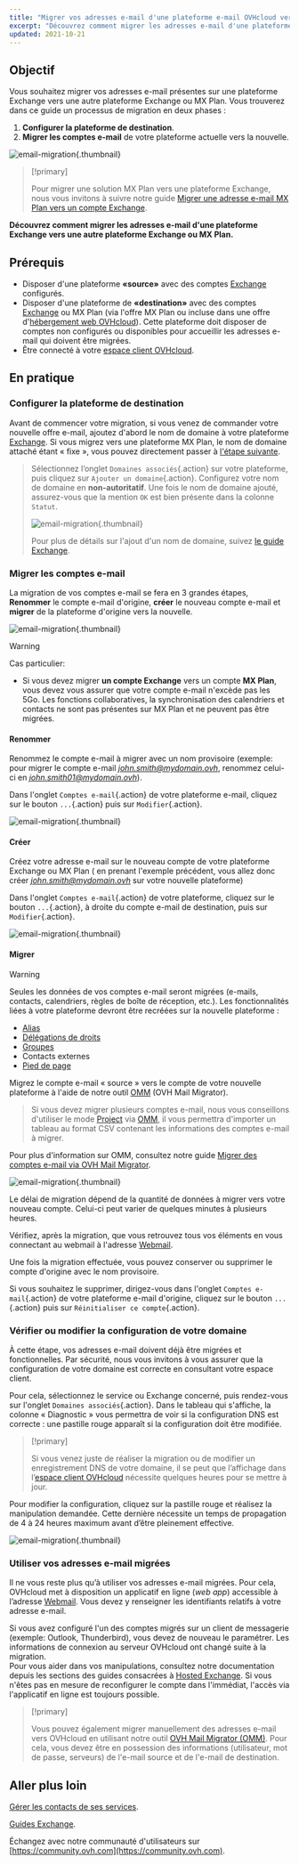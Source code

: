 ```yaml
---
title: "Migrer vos adresses e-mail d'une plateforme e-mail OVHcloud vers une autre"
excerpt: "Découvrez comment migrer les adresses e-mail d'une plateforme Exchange vers une autre plateforme Exchange ou MX Plan"
updated: 2021-10-21
---
```


## Objectif

Vous souhaitez migrer vos adresses e-mail présentes sur une plateforme Exchange vers une autre plateforme Exchange ou MX Plan. Vous trouverez dans ce guide un processus de migration en deux phases :

1. **Configurer la plateforme de destination**.
2. **Migrer les comptes e-mail** de votre plateforme actuelle vers la nouvelle.

![email-migration](images/migration_platform01.gif){.thumbnail}

> [!primary]
>
> Pour migrer une solution MX Plan vers une plateforme Exchange, nous vous invitons à suivre notre guide [Migrer une adresse e-mail MX Plan vers un compte Exchange](/pages/web_cloud/email_and_collaborative_solutions/migrating/migration_control_panel).
>

**Découvrez comment migrer les adresses e-mail d'une plateforme Exchange vers une autre plateforme Exchange ou MX Plan.**

## Prérequis

- Disposer d'une plateforme **«source»** avec des comptes [Exchange](/links/web/emails-hosted-exchange)  configurés.
- Disposer d'une plateforme de **«destination»** avec des comptes [Exchange](/links/web/emails-hosted-exchange) ou MX Plan (via l'offre MX Plan ou incluse dans une offre d'[hébergement web OVHcloud](/links/web/hosting)). Cette plateforme doit disposer de comptes non configurés ou disponibles pour accueillir les adresses e-mail qui doivent être migrées.
- Être connecté à votre [espace client OVHcloud](https://ca.ovh.com/auth/?action=gotomanager&from=https://www.ovh.com/ca/fr/&ovhSubsidiary=qc).

## En pratique

### Configurer la plateforme de destination

Avant de commencer votre migration, si vous venez de commander votre nouvelle offre e-mail, ajoutez d'abord le nom de domaine à votre plateforme [Exchange](/pages/web_cloud/email_and_collaborative_solutions/microsoft_exchange/exchange_adding_domain). Si vous migrez vers une plateforme MX Plan, le nom de domaine attaché étant « fixe », vous pouvez directement passer à [l'étape suivante](#accountsmigration).

> Sélectionnez l’onglet `Domaines associés`{.action} sur votre plateforme, puis cliquez sur `Ajouter un domaine`{.action}. Configurez votre nom de domaine en **non-autoritatif**. Une fois le nom de domaine ajouté, assurez-vous que la mention `OK` est bien présente dans la colonne `Statut`.
>
> ![email-migration](images/migration_platform02.png){.thumbnail}
>
> Pour plus de détails sur l'ajout d'un nom de domaine, suivez [le guide Exchange](/pages/web_cloud/email_and_collaborative_solutions/microsoft_exchange/exchange_adding_domain).

### Migrer les comptes e-mail <a name="accountsmigration"></a>

La migration de vos comptes e-mail se fera en 3 grandes étapes, **Renommer** le compte e-mail d'origine, **créer** le nouveau compte e-mail et **migrer** de la plateforme d'origine vers la nouvelle.

![email-migration](images/migration_platform03.gif){.thumbnail}

> [!warning]
>
> Cas particulier:
> - Si vous devez migrer **un compte Exchange** vers un compte **MX Plan**, vous devez vous assurer que votre compte e-mail n'excède pas les 5Go. Les fonctions collaboratives, la synchronisation des calendriers et contacts  ne sont pas présentes sur MX Plan et ne peuvent pas être migrées.

#### Renommer

Renommez le compte e-mail à migrer avec un nom provisoire (exemple: pour migrer le compte e-mail *john.smith@mydomain.ovh*, renommez celui-ci en *john.smith01@mydomain.ovh*).

Dans l'onglet `Comptes e-mail`{.action} de votre plateforme e-mail, cliquez sur le bouton `...`{.action} puis sur `Modifier`{.action}.

![email-migration](images/migration_platform04.png){.thumbnail}

#### Créer

Créez votre adresse e-mail sur le nouveau compte de votre plateforme Exchange ou MX Plan ( en prenant l'exemple précédent, vous allez donc créer *john.smith@mydomain.ovh* sur votre nouvelle plateforme)

Dans l'onglet `Comptes e-mail`{.action} de votre plateforme, cliquez sur le bouton `...`{.action}, à droite du compte e-mail de destination, puis sur `Modifier`{.action}.

![email-migration](images/migration_platform05.png){.thumbnail}

#### Migrer

> [!warning]
> 
> Seules les données de vos comptes e-mail seront migrées (e-mails, contacts, calendriers, règles de boîte de réception, etc.). Les fonctionnalités liées à votre plateforme devront être recréées sur la nouvelle plateforme :
>
> - [Alias](/pages/web_cloud/email_and_collaborative_solutions/common_email_features/feature_redirections) 
> - [Délégations de droits](/pages/web_cloud/email_and_collaborative_solutions/microsoft_exchange/feature_delegation) 
> - [Groupes](/pages/web_cloud/email_and_collaborative_solutions/microsoft_exchange/feature_groups)
> - Contacts externes
> - [Pied de page](/pages/web_cloud/email_and_collaborative_solutions/microsoft_exchange/feature_footers)

Migrez le compte e-mail « source » vers le compte de votre nouvelle plateforme à l'aide de notre outil [OMM](https://omm.ovh.net/) (OVH Mail Migrator).

> Si vous devez migrer plusieurs comptes e-mail, nous vous conseillons d'utiliser le mode [Project](/pages/web_cloud/email_and_collaborative_solutions/migrating/migration_omm#realiser-et-suivre-une-migration-multiple-mode-projet) via [OMM](https://omm.ovh.net/Project/Create), il vous permettra d'importer un tableau au format CSV contenant les informations des comptes e-mail à migrer.

Pour plus d'information sur OMM, consultez notre guide [Migrer des comptes e-mail via OVH Mail Migrator](/pages/web_cloud/email_and_collaborative_solutions/migrating/migration_omm).

![email-migration](images/migration_platform06.png){.thumbnail}

Le délai de migration dépend de la quantité de données à migrer vers votre nouveau compte. Celui-ci peut varier de quelques minutes à plusieurs heures.

Vérifiez, après la migration, que vous retrouvez tous vos éléments en vous connectant au webmail à l'adresse [Webmail](/links/web/email).

Une fois la migration effectuée, vous pouvez conserver ou supprimer le compte d'origine avec le nom provisoire.

Si vous souhaitez le supprimer, dirigez-vous dans l'onglet `Comptes e-mail`{.action} de votre plateforme e-mail d'origine, cliquez sur le bouton `...`{.action} puis sur `Réinitialiser ce compte`{.action}.

### Vérifier ou modifier la configuration de votre domaine

À cette étape, vos adresses e-mail doivent déjà être migrées et fonctionnelles. Par sécurité, nous vous invitons à vous assurer que la configuration de votre domaine est correcte en consultant votre espace client.

Pour cela, sélectionnez le service ou Exchange concerné, puis rendez-vous sur l'onglet `Domaines associés`{.action}. Dans le tableau qui s'affiche, la colonne « Diagnostic » vous permettra de voir si la configuration DNS est correcte : une pastille rouge apparaît si la configuration doit être modifiée.

> [!primary]
>
> Si vous venez juste de réaliser la migration ou de modifier un enregistrement DNS de votre domaine, il se peut que l’affichage dans l’[espace client OVHcloud](https://ca.ovh.com/auth/?action=gotomanager&from=https://www.ovh.com/ca/fr/&ovhSubsidiary=qc) nécessite quelques heures pour se mettre à jour.
>

Pour modifier la configuration, cliquez sur la pastille rouge et réalisez la manipulation demandée. Cette dernière nécessite un temps de propagation de 4 à 24 heures maximum avant d’être pleinement effective.

![email-migration](images/check_the_dns_records_associated_domains.png){.thumbnail}

### Utiliser vos adresses e-mail migrées

Il ne vous reste plus qu’à utiliser vos adresses e-mail migrées. Pour cela, OVHcloud met à disposition un applicatif en ligne (_web app_) accessible à l’adresse [Webmail](/links/web/email). Vous devez y renseigner les identifiants relatifs à votre adresse e-mail.

Si vous avez configuré l'un des comptes migrés sur un client de messagerie (exemple: Outlook, Thunderbird), vous devez de nouveau le paramétrer. Les informations de connexion au serveur OVHcloud ont changé suite à la migration.
<br>Pour vous aider dans vos manipulations, consultez notre documentation depuis les sections des guides consacrées à [Hosted Exchange](/products/web-cloud-email-collaborative-solutions-microsoft-exchange). Si vous n'êtes pas en mesure de reconfigurer le compte dans l'immédiat, l'accès via l'applicatif en ligne est toujours possible.

> [!primary]
>
> Vous pouvez également migrer manuellement des adresses e-mail vers OVHcloud en utilisant notre outil [OVH Mail Migrator (OMM)](https://omm.ovh.net/). Pour cela, vous devez être en possession des informations (utilisateur, mot de passe, serveurs) de l'e-mail source et de l'e-mail de destination.
>

## Aller plus loin

[Gérer les contacts de ses services](/pages/account_and_service_management/account_information/managing_contacts).

[Guides Exchange](/products/web-cloud-email-collaborative-solutions-microsoft-exchange).

Échangez avec notre communauté d'utilisateurs sur [https://community.ovh.com](https://community.ovh.com).
